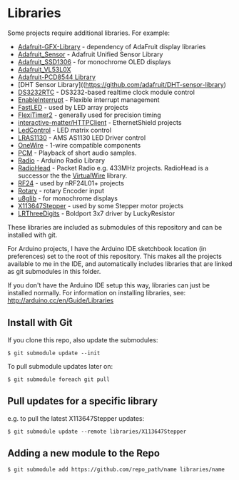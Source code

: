 # Libraries

Some projects require additional libraries. For example:

* [Adafruit-GFX-Library](https://github.com/adafruit/Adafruit-GFX-Library) - dependency of AdaFruit display libraries
* [Adafruit_Sensor](https://github.com/adafruit/Adafruit_Sensor) - Adafruit Unified Sensor Library
* [Adafruit_SSD1306](https://github.com/adafruit/Adafruit_SSD1306) - for monochrome OLED displays
* [Adafruit_VL53L0X](https://github.com/adafruit/Adafruit_VL53L0X)
* [Adafruit-PCD8544 Library](https://github.com/adafruit/Adafruit-PCD8544-Nokia-5110-LCD-library)
* [DHT Sensor Library]((https://github.com/adafruit/DHT-sensor-library)
* [DS3232RTC](https://github.com/JChristensen/DS3232RTC) - DS3232-based realtime clock module control
* [EnableInterrupt](https://github.com/GreyGnome/EnableInterrupt) - Flexible interrupt management
* [FastLED](http://fastled.io/) - used by LED array projects
* [FlexiTimer2](https://github.com/wimleers/flexitimer2) - generally used for precision timing
* [interactive-matter/HTTPClient](https://github.com/interactive-matter/HTTPClient) - EthernetShield projects
* [LedControl](https://github.com/wayoda/LedControl) - LED matrix control
* [LRAS1130](https://github.com/LuckyResistor/LRAS1130) - AMS AS1130 LED Driver control
* [OneWire](https://github.com/PaulStoffregen/OneWire) - 1-wire compatible components
* [PCM](https://github.com/damellis/PCM) - Playback of short audio samples.
* [Radio](http://www.mathertel.de/Arduino/RadioLibrary.aspx) - Arduino Radio Library
* [RadioHead](https://github.com/tardate/RadioHead) - Packet Radio e.g. 433MHz projects. RadioHead is a successor the the [VirtualWire](http://www.airspayce.com/mikem/arduino/VirtualWire/) library.
* [RF24](https://github.com/maniacbug/RF24) - used by nRF24L01+ projects
* [Rotary](https://github.com/brianlow/Rotary) - rotary Encoder input
* [u8glib](https://github.com/olikraus/U8glib_Arduino) - for monochrome displays
* [X113647Stepper](https://github.com/tardate/X113647Stepper) - used by some Stepper motor projects
* [LRThreeDigits](https://github.com/LuckyResistor/LRThreeDigits) - Boldport 3x7 driver by LuckyResistor

These libraries are included as submodules of this repository and can be installed with git.

For Arduino projects, I have the Arduino IDE sketchbook location (in preferences) set to the root of this repository.
This makes all the projects available to me in the IDE, and automatically includes libraries
that are linked as git submodules in this folder.

If you don't have the Arduino IDE setup this way, libraries can just be installed normally.
For information on installing libraries, see: http://arduino.cc/en/Guide/Libraries

## Install with Git

If you clone this repo, also update the submodules:

    $ git submodule update --init

To pull submodule updates later on:

    $ git submodule foreach git pull


## Pull updates for a specific library

e.g. to pull the latest X113647Stepper updates:

    $ git submodule update --remote libraries/X113647Stepper

## Adding a new module to the Repo

    $ git submodule add https://github.com/repo_path/name libraries/name
